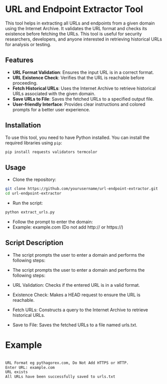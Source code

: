 # URL and Endpoint Extractor Tool

This tool helps in extracting all URLs and endpoints from a given domain using the Internet Archive. It validates the URL format and checks its existence before fetching the URLs. This tool is useful for security researchers, developers, and anyone interested in retrieving historical URLs for analysis or testing.

## Features

- **URL Format Validation**: Ensures the input URL is in a correct format.
- **URL Existence Check**: Verifies that the URL is reachable before proceeding.
- **Fetch Historical URLs**: Uses the Internet Archive to retrieve historical URLs associated with the given domain.
- **Save URLs to File**: Saves the fetched URLs to a specified output file.
- **User-friendly Interface**: Provides clear instructions and colored prompts for a better user experience.

## Installation

To use this tool, you need to have Python installed. You can install the required libraries using `pip`:

```bash
pip install requests validators termcolor
```

## Usage
- Clone the repository:
```bash
git clone https://github.com/yourusername/url-endpoint-extractor.git
cd url-endpoint-extractor
```
- Run the script:
```bash
python extract_urls.py
```
- Follow the prompt to enter the domain:
- Example: example.com (Do not add http:// or https://)

## Script Description
- The script prompts the user to enter a domain and performs the following steps:

- The script prompts the user to enter a domain and performs the following steps:
- URL Validation: Checks if the entered URL is in a valid format.
- Existence Check: Makes a HEAD request to ensure the URL is reachable.
- Fetch URLs: Constructs a query to the Internet Archive to retrieve historical URLs.
- Save to File: Saves the fetched URLs to a file named urls.txt.

# Example
```bash

URL Format eg pythagorex.com, Do Not Add HTTPS or HTTP.
Enter URL: example.com
URL exists
All URLs have been successfully saved to urls.txt
```
